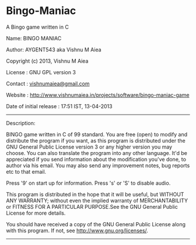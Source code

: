 # Bingo-Maniac

A Bingo game written in C

Name: BINGO MANIAC

Author: AYGENT543 aka Vishnu M Aiea

Copyright (c) 2013, Vishnu M Aiea

License : GNU GPL version 3

Contact : vishnumaiea@gmail.com

Website : http://www.vishnumaiea.in/projects/software/bingo-maniac-game

Date of initial release : 17:51 IST, 13-04-2013 

----------------------------------------------------------------------------------------------------------------------

Description: 

BINGO game written in C of 99 standard. You are free (open) to modify and distribute the program if you want, as this program is distributed under the GNU General Public License version 3 or any higher version you may choose. You can also translate the program into any other language. It'd be appreciated if you send information about the modification you've done, to author via his email. You may also send any improvement notes, bug reports etc to that email.


Press '9' on start up for information.
Press 's' or 'S' to disable audio.


This program is distributed  in the hope that it will be useful, but WITHOUT ANY WARRANTY; without even the implied warranty of MERCHANTABILITY or FITNESS FOR A PARTICULAR PURPOSE.See the GNU General Public License for more details.

You should have received a copy of the GNU General Public License along with this program. If not, see <http://www.gnu.org/licenses/>.

----------------------------------------------------------------------------------------------------------------------
